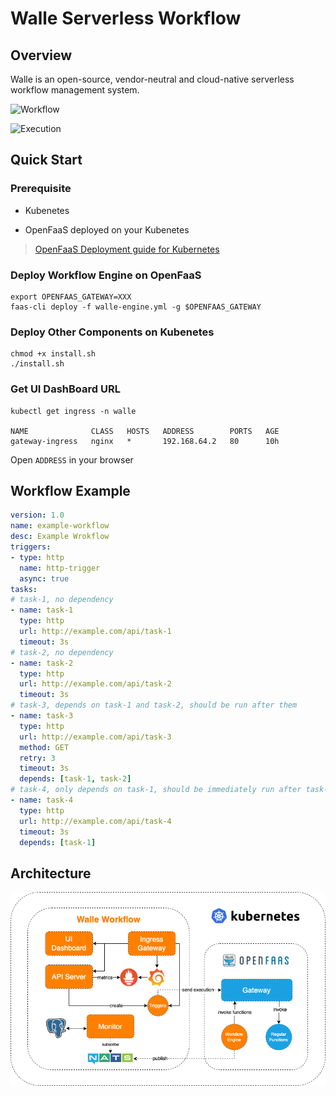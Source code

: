 # Walle Serverless Workflow

## Overview

Walle is an open-source, vendor-neutral and cloud-native serverless workflow management system.

![Workflow](./images/workflow.png)

![Execution](./images/execution.png)

## Quick Start

### Prerequisite

- Kubenetes

- OpenFaaS deployed on your Kubenetes

> [OpenFaaS Deployment guide for Kubernetes](https://docs.openfaas.cOpenfaasom/deployment/kubernetes)

### Deploy Workflow Engine on OpenFaaS

```shell
export OPENFAAS_GATEWAY=XXX
faas-cli deploy -f walle-engine.yml -g $OPENFAAS_GATEWAY
```

### Deploy Other Components on Kubenetes

```shell
chmod +x install.sh
./install.sh
```

### Get UI DashBoard URL

```shell
kubectl get ingress -n walle

NAME              CLASS   HOSTS   ADDRESS        PORTS   AGE
gateway-ingress   nginx   *       192.168.64.2   80      10h
```

Open `ADDRESS` in your browser

## Workflow Example
```yaml
version: 1.0
name: example-workflow
desc: Example Wrokflow
triggers:
- type: http
  name: http-trigger
  async: true
tasks:
# task-1, no dependency
- name: task-1
  type: http
  url: http://example.com/api/task-1
  timeout: 3s
# task-2, no dependency
- name: task-2
  type: http
  url: http://example.com/api/task-2
  timeout: 3s
# task-3, depends on task-1 and task-2, should be run after them
- name: task-3
  type: http
  url: http://example.com/api/task-3
  method: GET
  retry: 3
  timeout: 3s
  depends: [task-1, task-2]
# task-4, only depends on task-1, should be immediately run after task-1
- name: task-4
  type: http
  url: http://example.com/api/task-4
  timeout: 3s
  depends: [task-1]
```

## Architecture

![Architecture Diagram](./images/Architecture.png)